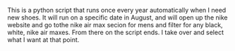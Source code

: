 This is a python script that runs once every year automatically when I need new shoes. It will run on a specific date in August, and will open up the nike website and go tothe nike air max secion for mens and filter for any black, white, nike air maxes. From there on the script ends. I take over and select what I want at that point.
